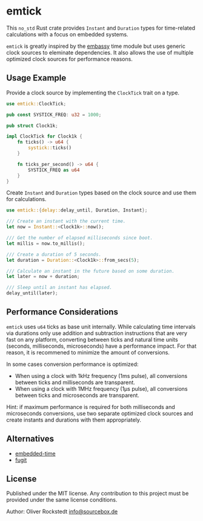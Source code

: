 # emtick

This `no_std` Rust crate provides `Instant` and `Duration` types for time-related calculations with a focus on embedded systems.

`emtick` is greatly inspired by the [embassy](https://github.com/embassy-rs/embassy) time module but uses generic clock sources to eleminate dependencies. It also allows the use of multiple optimized clock sources for performance reasons.

## Usage Example

Provide a clock source by implementing the `ClockTick` trait on a type.

```rust
use emtick::ClockTick;

pub const SYSTICK_FREQ: u32 = 1000;

pub struct Clock1k;

impl ClockTick for Clock1k {
    fn ticks() -> u64 {
        systick::ticks()
    }

    fn ticks_per_second() -> u64 {
        SYSTICK_FREQ as u64
    }
}
```

Create `Instant` and `Duration` types based on the clock source and use them for calculations.

```rust
use emtick::{delay::delay_until, Duration, Instant};

/// Create an instant with the current time.
let now = Instant::<Clock1k>::now();

/// Get the number of elapsed milliseconds since boot.
let millis = now.to_millis();

/// Create a duration of 5 seconds.
let duration = Duration::<Clock1k>::from_secs(5);

/// Calculate an instant in the future based on some duration.
let later = now + duration;

/// Sleep until an instant has elapsed.
delay_until(later);
```

## Performance Considerations

`emtick` uses `u64` ticks as base unit internally. While calculating time intervals via durations only use addition and subtraction instructions that are very fast on any platform, converting between ticks and natural time units (seconds, milliseconds, microseconds) have a performance impact. For that reason, it is recommened to minimize the amount of conversions.

In some cases conversion performance is optimized:

- When using a clock with 1kHz frequency (1ms pulse), all conversions between ticks and milliseconds are transparent.
- When using a clock with 1MHz frequency (1µs pulse), all conversions between ticks and microseconds are transparent.

Hint: if maximum performance is required for both milliseconds and microseconds conversions, use two separate optimized clock sources and create instants and durations with them appropriately.

## Alternatives

- [embedded-time](https://github.com/FluenTech/embedded-time/)
- [fugit](https://github.com/korken89/fugit)

## License

Published under the MIT license. Any contribution to this project must be provided under the same license conditions.

Author: Oliver Rockstedt <info@sourcebox.de>
